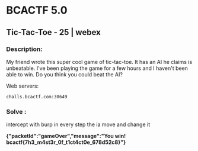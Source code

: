 # BCACTF 5.0

## Tic-Tac-Toe - 25 | webex

### Description: 
My friend wrote this super cool game of tic-tac-toe. It has an AI he claims is unbeatable. I've been playing the game for a few hours and I haven't been able to win. Do you think you could beat the AI?


Web servers:

`challs.bcactf.com:30649`





### Solve :

intercept with burp in every step the ia move and change it 


**{"packetId":"gameOver","message":"You win! bcactf{7h3_m4st3r_0f_t1ct4ct0e_678d52c8}"}**

